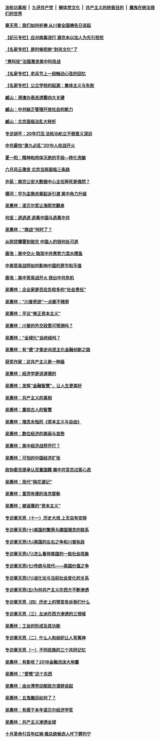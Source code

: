 

####  [法轮功真相](../../../../basic/blob/master/README.md?t=07070002) &nbsp;|&nbsp; [九评共产党](../../../../9ping.md/blob/master/README.md?t=07070002) &nbsp;|&nbsp; [解体党文化](../../../../jtdwh.md/blob/master/README.md?t=07070002)  &nbsp;|&nbsp; [共产主义的终极目的](../../../../gczydzjmd.md/blob/master/README.md?t=07070002) &nbsp;|&nbsp; [魔鬼在统治我们的世界](../../../../mgztzwmdsj.md/blob/master/README.md?t=07070002) 

#### [章天亮：我们如何祈祷 从川普全国祷告日说起](../pages/nsc423/n11944627.md?t=07070002) 

#### [【纪元专栏】应对病毒流行 渥京未以加人为先引担忧](../pages/nsc423/n11875714.md?t=07070002) 

#### [【名家专栏】是时候拒绝“封杀文化”了](../pages/nsc423/n11814093.md?t=07070002) 

#### [“黑科技”治国激发美中科技战](../pages/nsc423/n11638056.md?t=07070002) 

#### [【名家专栏】老兵节上一段触动心弦的回忆](../pages/nsc423/n11646016.md?t=07070002) 

#### [【名家专栏】公立学校的起源：集体主义与失败](../pages/nsc423/n11601833.md?t=07070002) 

#### [臧山：港澳办表态透露四大关键](../pages/nsc423/n11421628.md?t=07070002) 

#### [臧山：中共缺乏管理开放社会的能力](../pages/nsc423/n11407457.md?t=07070002) 

#### [臧山：北京面临治乱大转折](../pages/nsc423/n11406895.md?t=07070002) 

#### [专访胡平：20年打压 法轮功屹立不倒意义深远](../pages/nsc423/n11398800.md?t=07070002) 

#### [中共最怕“逢九必乱”2019人权战开火](../pages/nsc423/n11385248.md?t=07070002) 

#### [夏一阳：精神和肉体灭绝的手段—转化洗脑](../pages/nsc423/n11368250.md?t=07070002) 

#### [六月风云激变 北京当局面临三条路](../pages/nsc423/n11313668.md?t=07070002) 

#### [许茹：南京公安大数据中心主任猝死是偶然？](../pages/nsc423/n11064744.md?t=07070002) 

#### [横河：华为孟晚舟案起诉引渡 美中角力升级](../pages/nsc423/n11027230.md?t=07070002) 

#### [吴惠林：诺贝尔奖让海耶克翻身](../pages/nsc423/n10890049.md?t=07070002) 

#### [何坚：逃逃逃 逃离中国与逃离中共](../pages/nsc423/n10592891.md?t=07070002) 

#### [吴惠林：“商战”何时了？](../pages/nsc423/n10573558.md?t=07070002) 

#### [从网贷爆雷到股灾 中国人的钱何处可逃](../pages/nsc423/n10572800.md?t=07070002) 

#### [唐浩：美中交火 隐现中共黑势力混水摸鱼](../pages/nsc423/n10544040.md?t=07070002) 

#### [中美贸易战将如何影响中国的房市和币值](../pages/nsc423/n10543697.md?t=07070002) 

#### [唐浩：美中贸易战开火 烧出中共危机](../pages/nsc423/n10540126.md?t=07070002) 

#### [吴惠林：企业家是否应负较多的“社会责任”](../pages/nsc423/n10535022.md?t=07070002) 

#### [吴惠林：“川普奇迹”一点都不稀奇](../pages/nsc423/n10512808.md?t=07070002) 

#### [吴惠林：平议“修正资本主义”](../pages/nsc423/n10495724.md?t=07070002) 

#### [吴惠林：川普的外交政策可预测吗？](../pages/nsc423/n10462387.md?t=07070002) 

#### [吴惠林：“全球化”会终结吗？](../pages/nsc423/n10452838.md?t=07070002) 

#### [吴惠林：有“德”才能走向民主化金融创新之路](../pages/nsc423/n10432292.md?t=07070002) 

#### [获奖作家：这共产主义是一种癌](../pages/nsc423/n10431541.md?t=07070002) 

#### [吴惠林：经济学是讲道德的](../pages/nsc423/n10398014.md?t=07070002) 

#### [吴惠林：发挥“金融智慧”，让人生更美好](../pages/nsc423/n10375019.md?t=07070002) 

#### [吴惠林：共产主义的真相](../pages/nsc423/n10351394.md?t=07070002) 

#### [吴惠林：重拾古人的智慧](../pages/nsc423/n10337691.md?t=07070002) 

#### [吴惠林：理念永恒的《资本主义与自由》](../pages/nsc423/n10316274.md?t=07070002) 

#### [吴惠林：数位经济的美丽与哀愁](../pages/nsc423/n10292946.md?t=07070002) 

#### [吴惠林：美中经济战将开打？](../pages/nsc423/n10258825.md?t=07070002) 

#### [吴惠林：可怕的中国经济扩张](../pages/nsc423/n10219147.md?t=07070002) 

#### [政协委员提承认双重国籍 揭中共官员过客心态](../pages/nsc423/n10208809.md?t=07070002) 

#### [吴惠林：现代“桃花源记”](../pages/nsc423/n10185234.md?t=07070002) 

#### [吴惠林：富而有德的洛克斐勒](../pages/nsc423/n10142264.md?t=07070002) 

#### [吴惠林：被诬蔑的“资本主义”](../pages/nsc423/n10124816.md?t=07070002) 

#### [专访章天亮（十一）历史大戏 上天自有安排](../pages/nsc423/n10094905.md?t=07070002) 

#### [专访章天亮(十)美国的繁荣与建国理念的联系](../pages/nsc423/n10094899.md?t=07070002) 

#### [专访章天亮(九)美国的左右之争和川普执政](../pages/nsc423/n10094889.md?t=07070002) 

#### [专访章天亮(八)怎么看待美国的一些社会现象](../pages/nsc423/n10094857.md?t=07070002) 

#### [专访章天亮(七)传统与现代——美国价值之争](../pages/nsc423/n10093140.md?t=07070002) 

#### [专访章天亮(六)进化论与当前社会变化的关系](../pages/nsc423/n10092036.md?t=07070002) 

#### [专访章天亮(五)为何共产主义在西方不断渗透](../pages/nsc423/n10083620.md?t=07070002) 

#### [专访章天亮（四）历史上的预言告诉我们什么](../pages/nsc423/n10083606.md?t=07070002) 

#### [专访章天亮（三）左派在西方渗透的三领域](../pages/nsc423/n10081115.md?t=07070002) 

#### [吴惠林：工会的形成及其功能](../pages/nsc423/n10080633.md?t=07070002) 

#### [专访章天亮（二）什么人和组织让人背离神](../pages/nsc423/n10076637.md?t=07070002) 

#### [专访章天亮（一）不同民族的三个共同记忆](../pages/nsc423/n10074188.md?t=07070002) 

#### [吴惠林：有影呒？2018金融泡沫大地震](../pages/nsc423/n10040534.md?t=07070002) 

#### [吴惠林：“爱情”这个东西](../pages/nsc423/n10019423.md?t=07070002) 

#### [吴惠林：由台湾劳动部政次请辞说起](../pages/nsc423/n9979679.md?t=07070002) 

#### [吴惠林：五鬼搬运如何了？](../pages/nsc423/n9925338.md?t=07070002) 

#### [吴惠林：有感于本年诺贝尔经济学奖](../pages/nsc423/n9871883.md?t=07070002) 

#### [吴惠林：共产主义渗透全球](../pages/nsc423/n9812748.md?t=07070002) 

#### [十月革命引百年红祸 俄总统候选人吁下葬列宁](../pages/nsc423/n9810182.md?t=07070002) 

